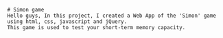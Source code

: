     # Simon game
    Hello guys, In this project, I created a Web App of the 'Simon' game using html, css, javascript and jQuery. 
    This game is used to test your short-term memory capacity.
    
              
